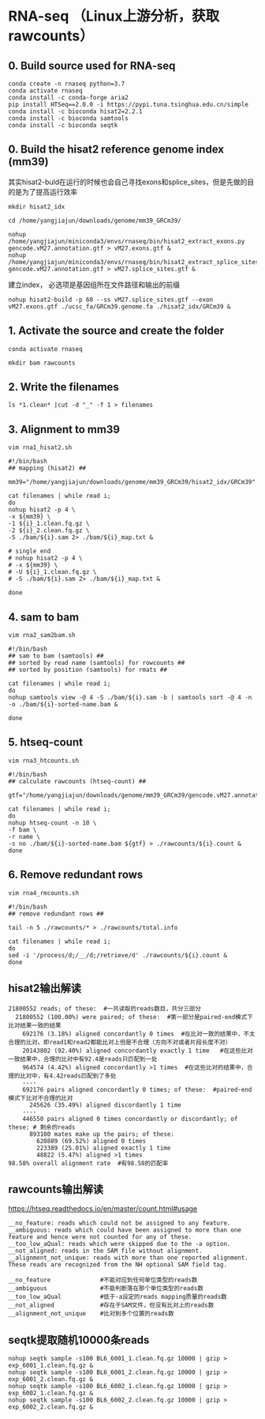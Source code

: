 # RNA-seq （Linux上游分析，获取rawcounts）

## 0. Build source used for RNA-seq  

    conda create -n rnaseq python=3.7
    conda activate rnaseq
    conda install -c conda-forge aria2
    pip install HTSeq==2.0.0 -i https://pypi.tuna.tsinghua.edu.cn/simple
    conda install -c bioconda hisat2=2.2.1
    conda install -c bioconda samtools
    conda install -c bioconda seqtk
    
## 0. Build the hisat2 reference genome index (mm39)  

其实hisat2-buld在运行的时候也会自己寻找exons和splice_sites，但是先做的目的是为了提高运行效率  
    
    mkdir hisat2_idx
    
    cd /home/yangjiajun/downloads/genome/mm39_GRCm39/
    
    nohup /home/yangjiajun/miniconda3/envs/rnaseq/bin/hisat2_extract_exons.py gencode.vM27.annotation.gtf > vM27.exons.gtf &
    nohup /home/yangjiajun/miniconda3/envs/rnaseq/bin/hisat2_extract_splice_sites.py gencode.vM27.annotation.gtf > vM27.splice_sites.gtf &

建立index， 必选项是基因组所在文件路径和输出的前缀  

    nohup hisat2-build -p 60 --ss vM27.splice_sites.gtf --exon vM27.exons.gtf ./ucsc_fa/GRCm39.genome.fa ./hisat2_idx/GRCm39 &

## 1. Activate the source and create the folder  
    
    conda activate rnaseq  
    
    mkdir bam rawcounts 
    
## 2. Write the filenames  

    ls *1.clean* |cut -d "_" -f 1 > filenames

## 3. Alignment to mm39  

    vim rna1_hisat2.sh

    #!/bin/bash
    ## mapping (hisat2) ##

    mm39="/home/yangjiajun/downloads/genome/mm39_GRCm39/hisat2_idx/GRCm39"

    cat filenames | while read i; 
    do
    nohup hisat2 -p 4 \
    -x ${mm39} \
    -1 ${i}_1.clean.fq.gz \
    -2 ${i}_2.clean.fq.gz \
    -S ./bam/${i}.sam 2> ./bam/${i}_map.txt & 

    # single end
    # nohup hisat2 -p 4 \
    # -x ${mm39} \
    # -U ${i}_1.clean.fq.gz \
    # -S ./bam/${i}.sam 2> ./bam/${i}_map.txt &
    
    done

## 4. sam to bam    

    vim rna2_sam2bam.sh

    #!/bin/bash
    ## sam to bam (samtools) ##
    ## sorted by read name (samtools) for rowcounts ##
    ## sorted by position (samtools) for rmats ##

    cat filenames | while read i; 
    do
    nohup samtools view -@ 4 -S ./bam/${i}.sam -b | samtools sort -@ 4 -n -o ./bam/${i}-sorted-name.bam &  

    done

## 5. htseq-count    

    vim rna3_htcounts.sh

    #!/bin/bash
    ## calculate rawcounts (htseq-count) ##

    gtf="/home/yangjiajun/downloads/genome/mm39_GRCm39/gencode.vM27.annotation.gtf"

    cat filenames | while read i; 
    do
    nohup htseq-count -n 10 \
    -f bam \
    -r name \
    -s no ./bam/${i}-sorted-name.bam ${gtf} > ./rawcounts/${i}.count &
    done

## 6. Remove redundant rows     

    vim rna4_rmcounts.sh

    #!/bin/bash
    ## remove redundant rows ##

    tail -n 5 ./rawcounts/* > ./rawcounts/total.info

    cat filenames | while read i; 
    do
    sed -i '/process/d;/__/d;/retrieve/d' ./rawcounts/${i}.count & 
    done

## hisat2输出解读  

    21800552 reads; of these:  #一共读取的reads数目，共分三部分
      21800552 (100.00%) were paired; of these:  #第一部分是paired-end模式下比对结果一致的结果
        692176 (3.18%) aligned concordantly 0 times  #在比对一致的结果中，不太合理的比对。即read1和read2都能比对上但是不合理（方向不对或者片段长度不对）
        20143802 (92.40%) aligned concordantly exactly 1 time   #在这些比对一致结果中，合理的比对中有92.4是reads只匹配到一处
        964574 (4.42%) aligned concordantly >1 times  #在这些比对的结果中，合理的比对中，有4.42reads匹配到了多处
        ----
        692176 pairs aligned concordantly 0 times; of these:  #paired-end 模式下比对不合理的比对
          245626 (35.49%) aligned discordantly 1 time
        ----
        446550 pairs aligned 0 times concordantly or discordantly; of these: # 剩余的reads
          893100 mates make up the pairs; of these:
            620889 (69.52%) aligned 0 times
            223389 (25.01%) aligned exactly 1 time
            48822 (5.47%) aligned >1 times
    98.58% overall alignment rate  #有98.58的匹配率

## rawcounts输出解读  

https://htseq.readthedocs.io/en/master/count.html#usage  

    __no_feature: reads which could not be assigned to any feature.
    __ambiguous: reads which could have been assigned to more than one feature and hence were not counted for any of these.
    __too_low_aQual: reads which were skipped due to the -a option.
    __not_aligned: reads in the SAM file without alignment.
    __alignment_not_unique: reads with more than one reported alignment. These reads are recognized from the NH optional SAM field tag.

    __no_feature              #不能对应到任何单位类型的reads数
    __ambiguous               #不能判断落在那个单位类型的reads数
    __too_low_aQual           #低于-a设定的reads mapping质量的reads数
    __not_aligned             #存在于SAM文件，但没有比对上的reads数
    __alignment_not_unique    #比对到多个位置的reads数
    
## seqtk提取随机10000条reads  
    
    nohup seqtk sample -s100 BL6_6001_1.clean.fq.gz 10000 | gzip > exp_6001_1.clean.fq.gz &
    nohup seqtk sample -s100 BL6_6001_2.clean.fq.gz 10000 | gzip > exp_6001_2.clean.fq.gz &
    nohup seqtk sample -s100 BL6_6002_1.clean.fq.gz 10000 | gzip > exp_6002_1.clean.fq.gz &
    nohup seqtk sample -s100 BL6_6002_2.clean.fq.gz 10000 | gzip > exp_6002_2.clean.fq.gz &
